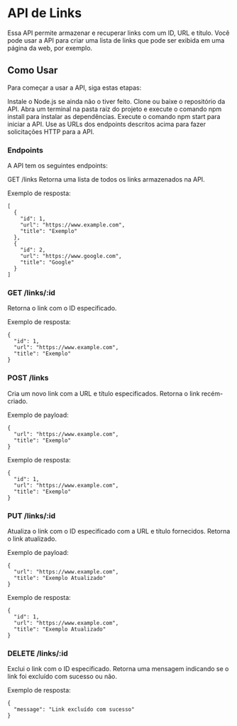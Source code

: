 # API de Links
Essa API permite armazenar e recuperar links com um ID, URL e título. Você pode usar a API para criar uma lista de links que pode ser exibida em uma página da web, por exemplo.

## Como Usar
Para começar a usar a API, siga estas etapas:

Instale o Node.js se ainda não o tiver feito.
Clone ou baixe o repositório da API.
Abra um terminal na pasta raiz do projeto e execute o comando npm install para instalar as dependências.
Execute o comando npm start para iniciar a API.
Use as URLs dos endpoints descritos acima para fazer solicitações HTTP para a API.


### Endpoints
A API tem os seguintes endpoints:

GET /links
Retorna uma lista de todos os links armazenados na API.

Exemplo de resposta:
```
[
  {
    "id": 1,
    "url": "https://www.example.com",
    "title": "Exemplo"
  },
  {
    "id": 2,
    "url": "https://www.google.com",
    "title": "Google"
  }
]
```

### GET /links/:id
Retorna o link com o ID especificado.

Exemplo de resposta:
```
{
  "id": 1,
  "url": "https://www.example.com",
  "title": "Exemplo"
}
```

### POST /links
Cria um novo link com a URL e título especificados. Retorna o link recém-criado.

Exemplo de payload:
```
{
  "url": "https://www.example.com",
  "title": "Exemplo"
}
```
Exemplo de resposta:
```
{
  "id": 1,
  "url": "https://www.example.com",
  "title": "Exemplo"
}
```
### PUT /links/:id
Atualiza o link com o ID especificado com a URL e título fornecidos. Retorna o link atualizado.

Exemplo de payload:
```
{
  "url": "https://www.example.com",
  "title": "Exemplo Atualizado"
}
```
Exemplo de resposta:

```
{
  "id": 1,
  "url": "https://www.example.com",
  "title": "Exemplo Atualizado"
}
```

### DELETE /links/:id
Exclui o link com o ID especificado. Retorna uma mensagem indicando se o link foi excluído com sucesso ou não.

Exemplo de resposta:
```
{
  "message": "Link excluído com sucesso"
}
```
